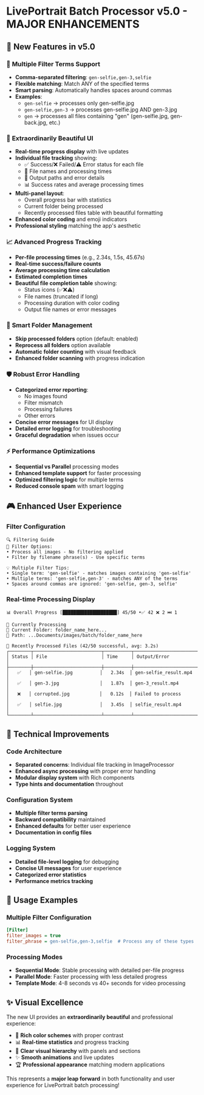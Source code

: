 # LivePortrait Batch Processor v5.0 - MAJOR ENHANCEMENTS

## 🚀 New Features in v5.0

### 🎯 **Multiple Filter Terms Support**
- **Comma-separated filtering**: `gen-selfie,gen-3,selfie`
- **Flexible matching**: Match ANY of the specified terms
- **Smart parsing**: Automatically handles spaces around commas
- **Examples**:
  - `gen-selfie` → processes only gen-selfie.jpg
  - `gen-selfie,gen-3` → processes gen-selfie.jpg AND gen-3.jpg  
  - `gen` → processes all files containing "gen" (gen-selfie.jpg, gen-back.jpg, etc.)

### 🎨 **Extraordinarily Beautiful UI**
- **Real-time progress display** with live updates
- **Individual file tracking** showing:
  - ✅ Success/❌ Failed/⚠️ Error status for each file
  - 📄 File names and processing times
  - 📍 Output paths and error details
  - 📊 Success rates and average processing times
- **Multi-panel layout**:
  - Overall progress bar with statistics
  - Current folder being processed
  - Recently processed files table with beautiful formatting
- **Enhanced color coding** and emoji indicators
- **Professional styling** matching the app's aesthetic

### 📈 **Advanced Progress Tracking**
- **Per-file processing times** (e.g., 2.34s, 1.5s, 45.67s)
- **Real-time success/failure counts**
- **Average processing time calculation**
- **Estimated completion times**
- **Beautiful file completion table** showing:
  - Status icons (✅❌⚠️)
  - File names (truncated if long)
  - Processing duration with color coding
  - Output file names or error messages

### 🔧 **Smart Folder Management**
- **Skip processed folders** option (default: enabled)
- **Reprocess all folders** option available
- **Automatic folder counting** with visual feedback
- **Enhanced folder scanning** with progress indication

### 🛡️ **Robust Error Handling**
- **Categorized error reporting**:
  - No images found
  - Filter mismatch  
  - Processing failures
  - Other errors
- **Concise error messages** for UI display
- **Detailed error logging** for troubleshooting
- **Graceful degradation** when issues occur

### ⚡ **Performance Optimizations**
- **Sequential vs Parallel** processing modes
- **Enhanced template support** for faster processing
- **Optimized filtering logic** for multiple terms
- **Reduced console spam** with smart logging

## 🎮 **Enhanced User Experience**

### **Filter Configuration**
```
🔍 Filtering Guide
🎯 Filter Options:
• Process all images - No filtering applied
• Filter by filename phrase(s) - Use specific terms

💡 Multiple Filter Tips:
• Single term: 'gen-selfie' - matches images containing 'gen-selfie'
• Multiple terms: 'gen-selfie,gen-3' - matches ANY of the terms
• Spaces around commas are ignored: 'gen-selfie, gen-3, selfie'
```

### **Real-time Processing Display**
```
📊 Overall Progress [████████████████████] 45/50 •✅ 42 ❌ 2 ⏭️ 1

🎯 Currently Processing
📂 Current Folder: folder_name_here...
📍 Path: ...Documents/images/batch/folder_name_here

📄 Recently Processed Files (42/50 successful, avg: 3.2s)
┌────────┬─────────────────────────┬──────────┬────────────────────────────────┐
│ Status │ File                    │ Time     │ Output/Error                   │
├────────┼─────────────────────────┼──────────┼────────────────────────────────┤
│   ✅   │ gen-selfie.jpg          │   2.34s  │ gen-selfie_result.mp4          │
│   ✅   │ gen-3.jpg               │   1.87s  │ gen-3_result.mp4               │
│   ❌   │ corrupted.jpg           │   0.12s  │ Failed to process              │
│   ✅   │ selfie.jpg              │   3.45s  │ selfie_result.mp4              │
└────────┴─────────────────────────┴──────────┴────────────────────────────────┘
```

## 🔧 **Technical Improvements**

### **Code Architecture**
- **Separated concerns**: Individual file tracking in ImageProcessor
- **Enhanced async processing** with proper error handling
- **Modular display system** with Rich components
- **Type hints and documentation** throughout

### **Configuration System**
- **Multiple filter terms parsing**
- **Backward compatibility** maintained
- **Enhanced defaults** for better user experience
- **Documentation in config files**

### **Logging System**
- **Detailed file-level logging** for debugging
- **Concise UI messages** for user experience
- **Categorized error statistics**
- **Performance metrics tracking**

## 🚀 **Usage Examples**

### **Multiple Filter Configuration**
```ini
[Filter]
filter_images = true
filter_phrase = gen-selfie,gen-3,selfie  # Process any of these types
```

### **Processing Modes**
- **Sequential Mode**: Stable processing with detailed per-file progress
- **Parallel Mode**: Faster processing with less detailed progress
- **Template Mode**: 4-8 seconds vs 40+ seconds for video processing

## ✨ **Visual Excellence**

The new UI provides an **extraordinarily beautiful** and professional experience:
- 🎨 **Rich color schemes** with proper contrast
- 📊 **Real-time statistics** and progress tracking  
- 🎯 **Clear visual hierarchy** with panels and sections
- ✨ **Smooth animations** and live updates
- 🏆 **Professional appearance** matching modern applications

This represents a **major leap forward** in both functionality and user experience for LivePortrait batch processing! 